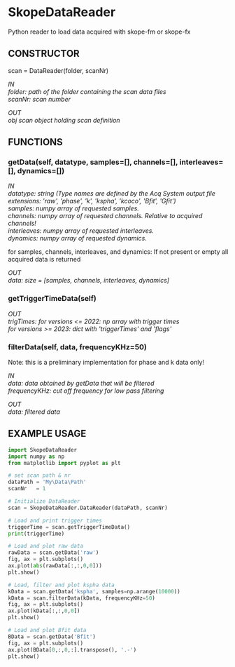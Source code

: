 # SkopeDataReader
Python reader to load data acquired with skope-fm or skope-fx


## CONSTRUCTOR
scan = DataReader(folder, scanNr)

*IN  
    folder:     path of the folder containing the scan data files  
    scanNr:     scan number*
    
*OUT  
    obj         scan object holding scan definition*

## FUNCTIONS
### getData(self, datatype, samples=[], channels=[], interleaves=[], dynamics=[])

*IN  
    datatype:     string (Type names are defined by the Acq System output file extensions: 'raw', 'phase', 'k', 'kspha', 'kcoco', 'Bfit', 'Gfit')  
    samples:      numpy array of requested samples.  
    channels:     numpy array of requested channels. Relative to acquired channels!   
    interleaves:  numpy array of requested interleaves.  
    dynamics:     numpy array of requested dynamics.*

for samples, channels, interleaves, and dynamics: If not present or empty all acquired data is returned

*OUT  
    data:         size = [samples, channels, interleaves, dynamics]*

### getTriggerTimeData(self)

*OUT  
    trigTimes:     for versions <= 2022: np array with trigger times   
                   for versions >= 2023: dict with 'triggerTimes' and 'flags'*
	
### filterData(self, data, frequencyKHz=50)

Note: this is a preliminary implementation for phase and k data only!

*IN  
	data: 		data obtained by getData that will be filtered  
	frequencyKHz:	cut off frequency for low pass filtering*

*OUT  
data:       filtered data*
	

## EXAMPLE USAGE

```python
import SkopeDataReader
import numpy as np
from matplotlib import pyplot as plt

# set scan path & nr
dataPath = 'My\Data\Path'
scanNr   = 1

# Initialize DataReader
scan = SkopeDataReader.DataReader(dataPath, scanNr)

# Load and print trigger times
triggerTime = scan.getTriggerTimeData()
print(triggerTime)

# Load and plot raw data
rawData = scan.getData('raw')
fig, ax = plt.subplots()
ax.plot(abs(rawData[:,:,0,0]))
plt.show()

# Load, filter and plot kspha data
kData = scan.getData('kspha', samples=np.arange(10000))
kData = scan.filterData(kData, frequencyKHz=50)
fig, ax = plt.subplots()
ax.plot(kData[:,:,0,0])
plt.show()

# Load and plot Bfit data
BData = scan.getData('Bfit')
fig, ax = plt.subplots()
ax.plot(BData[0,:,0,:].transpose(), '.-')
plt.show()
```


